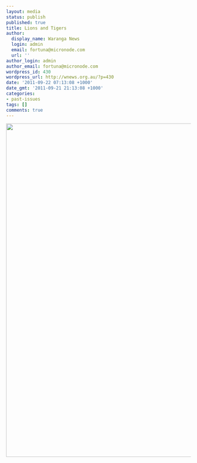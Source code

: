 ```yaml
---
layout: media
status: publish
published: true
title: Lions and Tigers
author:
  display_name: Waranga News
  login: admin
  email: fortuna@micronode.com
  url: ''
author_login: admin
author_email: fortuna@micronode.com
wordpress_id: 430
wordpress_url: http://wnews.org.au/?p=430
date: '2011-09-22 07:13:08 +1000'
date_gmt: '2011-09-21 21:13:08 +1000'
categories:
- past-issues
tags: []
comments: true
---
```


<a href="{{ site.url }}/images/2011/09/frontpage-20110922.pdf"><img class="alignnone size-full wp-image-429" title="Front Page - September 22, 2011" src="{{ site.url }}/images/2011/09/frontpage-20110922.png" alt="" width="624" height="907" /></a>
